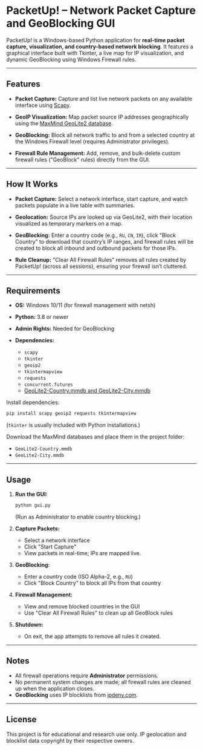 # PacketUp! – Network Packet Capture and GeoBlocking GUI

PacketUp! is a Windows-based Python application for **real-time packet capture, visualization, and country-based network blocking**.
It features a graphical interface built with Tkinter, a live map for IP visualization, and dynamic GeoBlocking using Windows Firewall rules.

---

## Features

* **Packet Capture:**
  Capture and list live network packets on any available interface using [Scapy](https://scapy.net/).

* **GeoIP Visualization:**
  Map packet source IP addresses geographically using the [MaxMind GeoLite2 database](https://dev.maxmind.com/geoip/geolite2-free-geolocation-data).

* **GeoBlocking:**
  Block all network traffic to and from a selected country at the Windows Firewall level (requires Administrator privileges).

* **Firewall Rule Management:**
  Add, remove, and bulk-delete custom firewall rules ("GeoBlock" rules) directly from the GUI.

---

## How It Works

* **Packet Capture:**
  Select a network interface, start capture, and watch packets populate in a live table with summaries.

* **Geolocation:**
  Source IPs are looked up via GeoLite2, with their location visualized as temporary markers on a map.

* **GeoBlocking:**
  Enter a country code (e.g., `RU`, `CN`, `IR`), click "Block Country" to download that country’s IP ranges, and firewall rules will be created to block all inbound and outbound packets for those IPs.

* **Rule Cleanup:**
  "Clear All Firewall Rules" removes all rules created by PacketUp! (across all sessions), ensuring your firewall isn’t cluttered.

---

## Requirements

* **OS:** Windows 10/11 (for firewall management with netsh)
* **Python:** 3.8 or newer
* **Admin Rights:** Needed for GeoBlocking
* **Dependencies:**

  * `scapy`
  * `tkinter`
  * `geoip2`
  * `tkintermapview`
  * `requests`
  * `concurrent.futures`
  * [GeoLite2-Country.mmdb and GeoLite2-City.mmdb](https://dev.maxmind.com/geoip/geolite2-free-geolocation-data)

Install dependencies:

```sh
pip install scapy geoip2 requests tkintermapview
```

(`tkinter` is usually included with Python installations.)

Download the MaxMind databases and place them in the project folder:

* `GeoLite2-Country.mmdb`
* `GeoLite2-City.mmdb`

---

## Usage

1. **Run the GUI:**

   ```sh
   python gui.py
   ```

   (Run as Administrator to enable country blocking.)

2. **Capture Packets:**

   * Select a network interface
   * Click "Start Capture"
   * View packets in real-time; IPs are mapped live.

3. **GeoBlocking:**

   * Enter a country code (ISO Alpha-2, e.g., `RU`)
   * Click "Block Country" to block all IPs from that country

4. **Firewall Management:**

   * View and remove blocked countries in the GUI
   * Use "Clear All Firewall Rules" to clean up all GeoBlock rules

5. **Shutdown:**

   * On exit, the app attempts to remove all rules it created.

---

## Notes

* All firewall operations require **Administrator** permissions.
* No permanent system changes are made; all firewall rules are cleaned up when the application closes.
* **GeoBlocking** uses IP blocklists from [ipdeny.com](https://www.ipdeny.com/ipblocks/).

---

## License

This project is for educational and research use only.
IP geolocation and blocklist data copyright by their respective owners.

